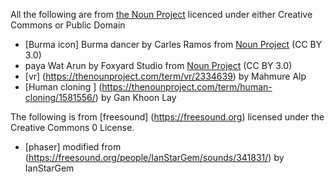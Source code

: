 All the following are from [the Noun Project](https://thenounproject.com) licenced under either Creative Commons or Public Domain

* [Burma icon] Burma dancer by Carles Ramos from <a href="https://thenounproject.com/browse/icons/term/burma-dancer/" target="_blank" title="Burma dancer Icons">Noun Project</a> (CC BY 3.0)
* paya  Wat Arun by Foxyard Studio from <a href="https://thenounproject.com/browse/icons/term/wat-arun/" target="_blank" title="Wat Arun Icons">Noun Project</a> (CC BY 3.0)
* [vr] (https://thenounproject.com/term/vr/2334639) by Mahmure Alp
* [Human cloning ] (https://thenounproject.com/term/human-cloning/1581556/) by Gan Khoon Lay 

The following is from [freesound] (https://freesound.org) licensed under the Creative Commons 0 License. 
* [phaser] modified from (https://freesound.org/people/IanStarGem/sounds/341831/) by IanStarGem
